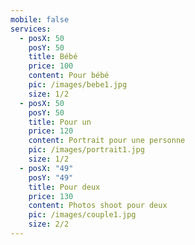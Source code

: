 ```yaml
---
mobile: false
services:
  - posX: 50
    posY: 50
    title: Bébé
    price: 100
    content: Pour bébé
    pic: /images/bebe1.jpg
    size: 1/2
  - posX: 50
    posY: 50
    title: Pour un
    price: 120
    content: Portrait pour une personne
    pic: /images/portrait1.jpg
    size: 1/2
  - posX: "49"
    posY: "49"
    title: Pour deux
    price: 130
    content: Photos shoot pour deux
    pic: /images/couple1.jpg
    size: 2/2
---
```

